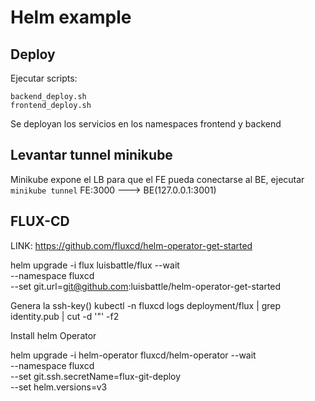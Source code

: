 # Helm example

## Deploy
Ejecutar scripts:

    backend_deploy.sh
    frontend_deploy.sh

Se deployan los servicios en los namespaces frontend y backend

## Levantar tunnel minikube
Minikube expone el LB para que el FE pueda conectarse al BE, ejecutar `minikube tunnel`
    FE:3000   --->  BE(127.0.0.1:3001)

## FLUX-CD

LINK: https://github.com/fluxcd/helm-operator-get-started

helm upgrade -i flux luisbattle/flux --wait \
--namespace fluxcd \
--set git.url=git@github.com:luisbattle/helm-operator-get-started

Genera la ssh-key()
kubectl -n fluxcd logs deployment/flux | grep identity.pub | cut -d '"' -f2

Install helm Operator

helm upgrade -i helm-operator fluxcd/helm-operator --wait \
--namespace fluxcd \
--set git.ssh.secretName=flux-git-deploy \
--set helm.versions=v3